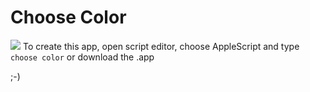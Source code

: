 # Choose Color

![](https://raw.githubusercontent.com/noamtcohen/ChooseColor/master/ChooseColor.png=250px)
To create this app, open script editor, choose AppleScript and type ```choose color```
or download the .app

;-)
